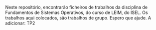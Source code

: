Neste repositório, encontrarão ficheiros de trabalhos da disciplina de Fundamentos de Sistemas Operativos, do curso de LEIM, do ISEL.
Os trabalhos aqui colocados, são trabalhos de grupo. 
Espero que ajude.
A adicionar: TP2
